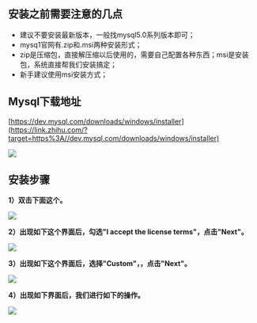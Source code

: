 ##  安装之前需要注意的几点

-   建议不要安装最新版本，一般找mysql5.0系列版本即可；
-   mysq1官网有.zip和.msi两种安装形式；
-   zip是压缩包，直接解压缩以后使用的，需要自己配置各种东西；msi是安装包，系统直接帮我们安装搞定；
-   新手建议使用msi安装方式；

## Mysql下载地址

[https://dev.mysql.com/downloads/windows/installer](https://link.zhihu.com/?target=https%3A//dev.mysql.com/downloads/windows/installer)

![](https://pic4.zhimg.com/v2-f6080ab6d03039e990da89004d5cbbe3_r.jpg)

##  安装步骤
 **1）双击下面这个。**

![](https://pic1.zhimg.com/80/v2-9329589f8dfd3b7bd04d70be18e838fc_720w.png)

**2）出现如下这个界面后，勾选"I accept the license terms"，点击"Next"。**

![](https://pic1.zhimg.com/v2-e90b34d9c35c818a79a87f9bb4d4478c_r.jpg)

**3）出现如下这个界面后，选择"Custom"，，点击"Next"。**

![](https://pic2.zhimg.com/v2-6490c1fb4964cda56b88835a082bf731_r.jpg)

**4）出现如下界面后，我们进行如下的操作。**

![](https://pic2.zhimg.com/v2-ac08ad709afa91da3d1534fadafa3d89_r.jpg)

